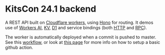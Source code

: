 # KitsCon 24.1 backend

A REST API built on [Cloudflare workers](https://developers.cloudflare.com/workers/), using [Hono](https://hono.dev/) for routing. It demos use of [Workers AI](https://developers.cloudflare.com/workers-ai/), [KV](https://developers.cloudflare.com/kv/), [D1](https://developers.cloudflare.com/d1/) and service bindings (both [HTTP](https://developers.cloudflare.com/workers/runtime-apis/bindings/service-bindings/http/) and [RPC](https://developers.cloudflare.com/workers/runtime-apis/bindings/service-bindings/rpc/)).

The worker is automatically deployed when a commit is pushed to master. See this [workflow](../.github/workflows/deploy-backend.yml), or look at [this page](https://developers.cloudflare.com/workers/wrangler/ci-cd/) for more info on how to setup a basic github action.
